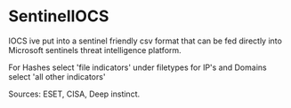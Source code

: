 # SentinelIOCS
IOCS ive put into a sentinel friendly csv format that can be fed directly into Microsoft sentinels threat intelligence platform. 

For Hashes select 'file indicators' under filetypes for IP's and Domains select 'all other indicators'

Sources: ESET, CISA, Deep instinct.
